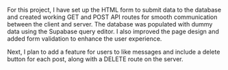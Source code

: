 For this project, I have set up the HTML form to submit data to the database and created working GET and POST API routes for smooth communication between the client and server. The database was populated with dummy data using the Supabase query editor. I also improved the page design and added form validation to enhance the user experience.

Next, I plan to add a feature for users to like messages and include a delete button for each post, along with a DELETE route on the server.
